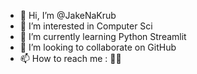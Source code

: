 - 👋 Hi, I’m @JakeNaKrub
- 👀 I’m interested in Computer Sci
- 🌱 I’m currently learning Python Streamlit
- 💞️ I’m looking to collaborate on GitHub
- 📫 How to reach me : 🍳🥟

<!---
JakeNaKrub/JakeNaKrub is a ✨ special ✨ repository because its `README.md` (this file) appears on your GitHub profile.
You can click the Preview link to take a look at your changes.
--->
